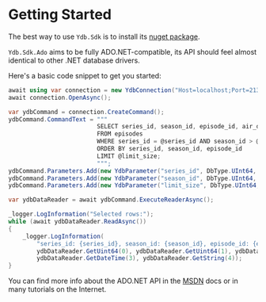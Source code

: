 # Getting Started

The best way to use `Ydb.Sdk` is to install its [nuget package](https://www.nuget.org/packages/Ydb.Sdk).

`Ydb.Sdk.Ado` aims to be fully ADO.NET-compatible, its API should feel almost identical to other .NET database drivers.

Here's a basic code snippet to get you started:

```c#
await using var connection = new YdbConnection("Host=localhost;Port=2136;Database=/local;MaxSessionPool=50");
await connection.OpenAsync();

var ydbCommand = connection.CreateCommand();
ydbCommand.CommandText = """
                         SELECT series_id, season_id, episode_id, air_date, title
                         FROM episodes
                         WHERE series_id = @series_id AND season_id > @season_id
                         ORDER BY series_id, season_id, episode_id
                         LIMIT @limit_size;
                         """;
ydbCommand.Parameters.Add(new YdbParameter("series_id", DbType.UInt64, 1U));
ydbCommand.Parameters.Add(new YdbParameter("season_id", DbType.UInt64, 1U));
ydbCommand.Parameters.Add(new YdbParameter("limit_size", DbType.UInt64, 3U));

var ydbDataReader = await ydbCommand.ExecuteReaderAsync();

_logger.LogInformation("Selected rows:");
while (await ydbDataReader.ReadAsync())
{
    _logger.LogInformation(
        "series_id: {series_id}, season_id: {season_id}, episode_id: {episode_id}, air_date: {air_date}, title: {title}",
        ydbDataReader.GetUint64(0), ydbDataReader.GetUint64(1), ydbDataReader.GetUint64(2),
        ydbDataReader.GetDateTime(3), ydbDataReader.GetString(4));
}
```

You can find more info about the ADO.NET API in the [MSDN](https://learn.microsoft.com/en-us/dotnet/framework/data/adonet/ado-net-overview?redirectedfrom=MSDN) docs or in many tutorials on the Internet.
